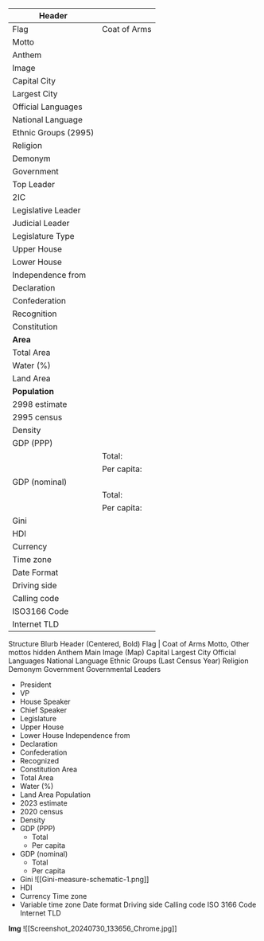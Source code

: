 

| Header               |              |
| -------------------- | ------------ |
| Flag                 | Coat of Arms |
| Motto                |              |
| Anthem               |              |
| Image                |              |
| Capital City         |              |
| Largest City         |              |
| Official Languages   |              |
| National Language    |              |
| Ethnic Groups (2995) |              |
| Religion             |              |
| Demonym              |              |
| Government           |              |
| Top Leader           |              |
| 2IC                  |              |
| Legislative Leader   |              |
| Judicial Leader      |              |
| Legislature Type     |              |
| Upper House          |              |
| Lower House          |              |
| Independence from    |              |
| Declaration          |              |
| Confederation        |              |
| Recognition          |              |
| Constitution         |              |
| **Area**             |              |
| Total Area           |              |
| Water (%)            |              |
| Land Area            |              |
| **Population**       |              |
| 2998 estimate        |              |
| 2995 census          |              |
| Density              |              |
| GDP (PPP)            |              |
|                      | Total:       |
|                      | Per capita:  |
| GDP (nominal)        |              |
|                      | Total:       |
|                      | Per capita:  |
| Gini                 |              |
| HDI                  |              |
| Currency             |              |
| Time zone            |              |
| Date Format          |              |
| Driving side         |              |
| Calling code         |              |
| ISO3166 Code         |              |
| Internet TLD         |              |


Structure
 Blurb
 Header (Centered, Bold)
 Flag | Coat of Arms
 Motto, Other mottos hidden 
 Anthem
 Main Image (Map)
 Capital
 Largest City
 Official Languages
 National Language
 Ethnic Groups (Last Census Year)
 Religion
 Demonym
 Government
 Governmental Leaders 
 - President
 - VP
 - House Speaker
 - Chief Speaker
 - Legislature
 - Upper House
 - Lower House
 Independence from
 - Declaration
 - Confederation
 - Recognized
 - Constitution
 Area
 - Total Area
 - Water (%)
 - Land Area
 Population
 - 2023 estimate
 - 2020 census
 - Density
 - GDP (PPP)
	 - Total
	 - Per capita
 - GDP (nominal)
	 - Total
	 - Per capita
 - Gini ![[Gini-measure-schematic-1.png]]
 - HDI
 - Currency
 Time zone 
 - Variable time zone
 Date format
 Driving side
 Calling code
 ISO 3166 Code
 Internet TLD


**Img**
  ![[Screenshot_20240730_133656_Chrome.jpg]]
